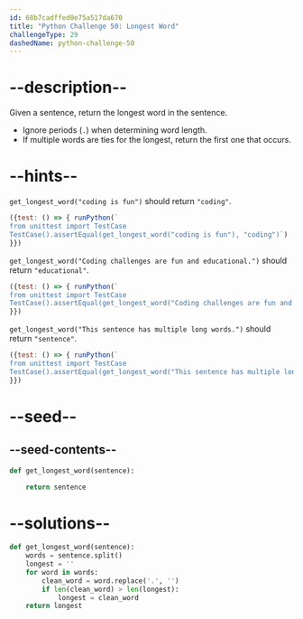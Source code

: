```yaml
---
id: 68b7cadffed0e75a517da670
title: "Python Challenge 50: Longest Word"
challengeType: 29
dashedName: python-challenge-50
---
```


# --description--

Given a sentence, return the longest word in the sentence.

- Ignore periods (`.`) when determining word length.
- If multiple words are ties for the longest, return the first one that occurs.

# --hints--

`get_longest_word("coding is fun")` should return `"coding"`.

```js
({test: () => { runPython(`
from unittest import TestCase
TestCase().assertEqual(get_longest_word("coding is fun"), "coding")`)
}})
```

`get_longest_word("Coding challenges are fun and educational.")` should return `"educational"`.

```js
({test: () => { runPython(`
from unittest import TestCase
TestCase().assertEqual(get_longest_word("Coding challenges are fun and educational."), "educational")`)
}})
```

`get_longest_word("This sentence has multiple long words.")` should return `"sentence"`.

```js
({test: () => { runPython(`
from unittest import TestCase
TestCase().assertEqual(get_longest_word("This sentence has multiple long words."), "sentence")`)
}})
```

# --seed--

## --seed-contents--

```py
def get_longest_word(sentence):

    return sentence
```

# --solutions--

```py
def get_longest_word(sentence):
    words = sentence.split()
    longest = ''
    for word in words:
        clean_word = word.replace('.', '')
        if len(clean_word) > len(longest):
            longest = clean_word
    return longest
```
